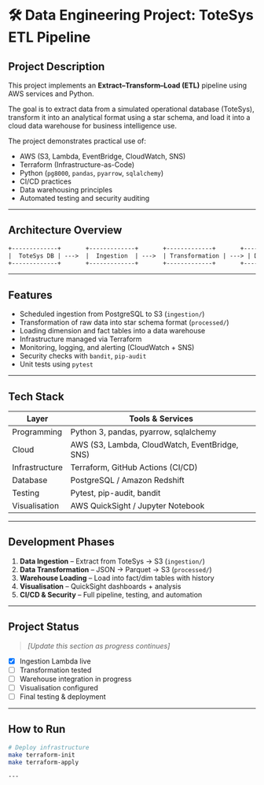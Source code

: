 # 🛠️ Data Engineering Project: ToteSys ETL Pipeline

## Project Description

This project implements an **Extract–Transform–Load (ETL)** pipeline using AWS services and Python.

The goal is to extract data from a simulated operational database (ToteSys), transform it into an analytical format using a star schema, and load it into a cloud data warehouse for business intelligence use.

The project demonstrates practical use of:
- AWS (S3, Lambda, EventBridge, CloudWatch, SNS)
- Terraform (Infrastructure-as-Code)
- Python (`pg8000`, `pandas`, `pyarrow`, `sqlalchemy`)
- CI/CD practices
- Data warehousing principles
- Automated testing and security auditing

---

## Architecture Overview

```txt
+-------------+       +-------------+       +-------------+       +-------------+
|  ToteSys DB | --->  |  Ingestion  | --->  | Transformation | ---> | Data Warehouse |
+-------------+       +-------------+       +-------------+       +-------------+
```
---

## Features

- Scheduled ingestion from PostgreSQL to S3 (`ingestion/`)
- Transformation of raw data into star schema format (`processed/`)
- Loading dimension and fact tables into a data warehouse
- Infrastructure managed via Terraform
- Monitoring, logging, and alerting (CloudWatch + SNS)
- Security checks with `bandit`, `pip-audit`
- Unit tests using `pytest`

---

## Tech Stack

| Layer        | Tools & Services                      |
|--------------|----------------------------------------|
| Programming  | Python 3, pandas, pyarrow, sqlalchemy |
| Cloud        | AWS (S3, Lambda, CloudWatch, EventBridge, SNS) |
| Infrastructure | Terraform, GitHub Actions (CI/CD)  |
| Database     | PostgreSQL / Amazon Redshift          |
| Testing      | Pytest, pip-audit, bandit             |
| Visualisation| AWS QuickSight / Jupyter Notebook     |

---

## Development Phases

1. **Data Ingestion** – Extract from ToteSys → S3 (`ingestion/`)
2. **Data Transformation** – JSON → Parquet → S3 (`processed/`)
3. **Warehouse Loading** – Load into fact/dim tables with history
4. **Visualisation** – QuickSight dashboards + analysis
5. **CI/CD & Security** – Full pipeline, testing, and automation

---

## Project Status

> _[Update this section as progress continues]_  
- [x] Ingestion Lambda live  
- [ ] Transformation tested  
- [ ] Warehouse integration in progress  
- [ ] Visualisation configured  
- [ ] Final testing & deployment

---
## How to Run

```bash
# Deploy infrastructure
make terraform-init
make terraform-apply

---

